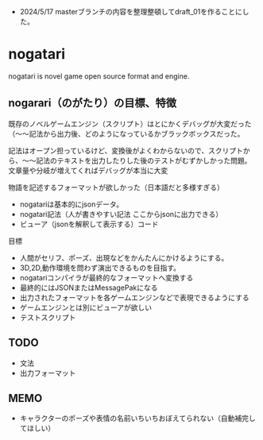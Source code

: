 - 2024/5/17 masterブランチの内容を整理整頓してdraft_01を作ることにした。

# nogatari
nogatari is novel game open source format and engine.

## nogarari（のがたり）の目標、特徴
既存のノベルゲームエンジン（スクリプト）はとにかくデバッグが大変だった（～～記法から出力後、どのようになっているかブラックボックスだった。

記法はオープン担っているけど、変換後がよくわからないので、スクリプトから、～～記法のテキストを出力したりした後のテストがむずかしかった問題。  文章量や分岐が増えてくればデバッグが本当に大変

物語を記述するフォーマットが欲しかった（日本語だと多様すぎる）   

- nogatariは基本的にjsonデータ。 
- nogatari記法（人が書きやすい記法 ここからjsonに出力できる）
- ビューア（jsonを解釈して表示する）コード


目標

- 人間がセリフ、ポーズ、出現などをかんたんにかけるようにする。
- 3D,2D,動作環境を問わず演出できるものを目指す。
- nogatariコンパイラが最終的なフォーマットへ変換する
- 最終的にはJSONまたはMessagePakになる
- 出力されたフォーマットを各ゲームエンジンなどで表現できるようにする 
- ゲームエンジンとは別にビューアが欲しい
- テストスクリプト

## TODO
- 文法  
- 出力フォーマット  

## MEMO
- キャラクターのポーズや表情の名前いちいちおぼえてられない（自動補完してほしい）
